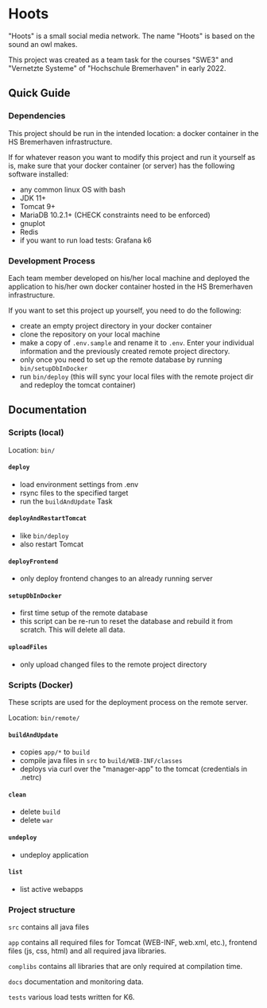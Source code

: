 # Hoots

"Hoots" is a small social media network. The name "Hoots" is based on the sound an owl makes.

This project was created as a team task for the courses "SWE3" and "Vernetzte Systeme" of "Hochschule Bremerhaven" in early 2022.

## Quick Guide

### Dependencies

This project should be run in the intended location: a docker container in the HS Bremerhaven infrastructure.

If for whatever reason you want to modify this project and run it yourself as is, make sure that your docker container (or server) has the following software installed:

 - any common linux OS with bash
 - JDK 11+
 - Tomcat 9+
 - MariaDB 10.2.1+ (CHECK constraints need to be enforced)
 - gnuplot
 - Redis
 - if you want to run load tests: Grafana k6

### Development Process

Each team member developed on his/her local machine and deployed the application to his/her own docker container hosted in the HS Bremerhaven infrastructure.

If you want to set this project up yourself, you need to do the following:

- create an empty project directory in your docker container
- clone the repository on your local machine
- make a copy of `.env.sample` and rename it to `.env`. Enter your individual information and the previously created remote project directory.
- only once you need to set up the remote database by running `bin/setupDbInDocker`
- run `bin/deploy` (this will sync your local files with the remote project dir and redeploy the tomcat container)

## Documentation

### Scripts (local)

Location: `bin/`

#### `deploy`

- load environment settings from .env
- rsync files to the specified target
- run the `buildAndUpdate` Task

#### `deployAndRestartTomcat`

- like `bin/deploy`
- also restart Tomcat

#### `deployFrontend`

- only deploy frontend changes to an already running server

#### `setupDbInDocker`

- first time setup of the remote database
- this script can be re-run to reset the database and rebuild it from scratch. This will delete all data.

#### `uploadFiles`

- only upload changed files to the remote project directory

### Scripts (Docker)

These scripts are used for the deployment process on the remote server.

Location: `bin/remote/`

#### `buildAndUpdate`

- copies `app/*` to `build`
- compile java files in `src` to `build/WEB-INF/classes`
- deploys via curl over the "manager-app" to the tomcat (credentials in .netrc)

#### `clean`

- delete `build`
- delete `war`

#### `undeploy`

- undeploy application

#### `list`

- list active webapps

### Project structure

`src` contains all java files

`app` contains all required files for Tomcat (WEB-INF, web.xml, etc.), frontend files (js, css, html) and all required java libraries.

`complibs` contains all libraries that are only required at compilation time.

`docs` documentation and monitoring data.

`tests` various load tests written for K6.
